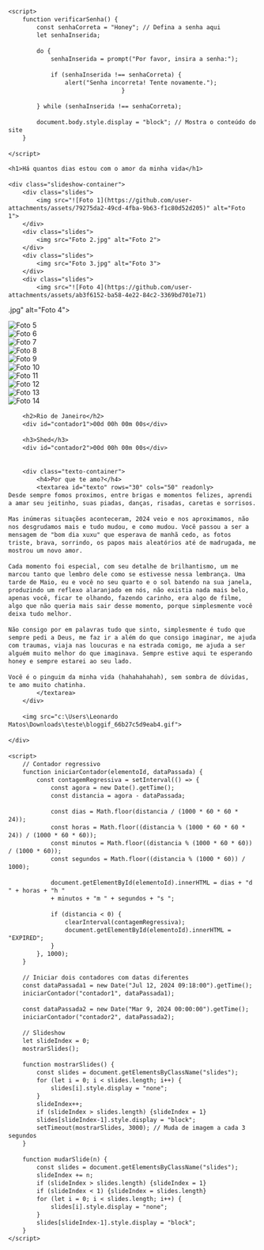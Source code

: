 <html lang="pt-BR">
<head>
    <link rel="stylesheet" href="estilo.css">
    <meta charset="UTF-8">
    <meta name="viewport" content="width=device-width, initial-scale=1.0">
    <title>Contador e Slideshow</title>

    <script>
        function verificarSenha() {
            const senhaCorreta = "Honey"; // Defina a senha aqui
            let senhaInserida;

            do {
                senhaInserida = prompt("Por favor, insira a senha:");

                if (senhaInserida !== senhaCorreta) {
                    alert("Senha incorreta! Tente novamente.");
                                    }

            } while (senhaInserida !== senhaCorreta);

            document.body.style.display = "block"; // Mostra o conteúdo do site
        }
        
    </script>
    
</head>
<body onload="verificarSenha()">

    <h1>Há quantos dias estou com o amor da minha vida</h1>

    <div class="slideshow-container">
        <div class="slides">
            <img src="![Foto 1](https://github.com/user-attachments/assets/79275da2-49cd-4fba-9b63-f1c80d52d205)" alt="Foto 1">
        </div>
        <div class="slides">
            <img src="Foto 2.jpg" alt="Foto 2">
        </div>
        <div class="slides">
            <img src="Foto 3.jpg" alt="Foto 3">
        </div>
        <div class="slides">
            <img src="![Foto 4](https://github.com/user-attachments/assets/ab3f6152-ba58-4e22-84c2-3369bd701e71)
.jpg" alt="Foto 4">
        </div>
        <div class="slides">
            <img src="c:\Users\Leonardo Matos\Downloads\teste\Foto 5.jpg" alt="Foto 5">
        </div>
        <div class="slides">
            <img src="c:\Users\Leonardo Matos\Downloads\teste\Foto 6.jpg" alt="Foto 6">
        </div>
        <div class="slides">
            <img src="c:\Users\Leonardo Matos\Downloads\teste\Foto 7.jpg" alt="Foto 7">
        </div>
        <div class="slides">
            <img src="c:\Users\Leonardo Matos\Downloads\teste\Foto 8.jpg" alt="Foto 8">
        </div>
        <div class="slides">
            <img src="c:\Users\Leonardo Matos\Downloads\teste\Foto 9.jpg" alt="Foto 9">
        </div>
        <div class="slides">
            <img src="c:\Users\Leonardo Matos\Downloads\teste\Foto 10.jpg" alt="Foto 10">
        </div>
        <div class="slides">
            <img src="c:\Users\Leonardo Matos\Downloads\teste\Foto 11.jpg" alt="Foto 11">
        </div>
        <div class="slides">
            <img src="c:\Users\Leonardo Matos\Downloads\teste\Foto 12.jpg" alt="Foto 12">
        </div>
        <div class="slides">
            <img src="c:\Users\Leonardo Matos\Downloads\teste\Foto 13.jpg" alt="Foto 13">
        </div>
        <div class="slides">
            <img src="c:\Users\Leonardo Matos\Downloads\teste\Foto 14.jpg" alt="Foto 14">
        </div>
        
        <h2>Rio de Janeiro</h2>
        <div id="contador1">00d 00h 00m 00s</div>

        <h3>Shed</h3>
        <div id="contador2">00d 00h 00m 00s</div>

        
        <div class="texto-container">
            <h4>Por que te amo?</h4>
            <textarea id="texto" rows="30" cols="50" readonly>
    Desde sempre fomos proximos, entre brigas e momentos felizes, aprendi a amar seu jeitinho, suas piadas, danças, risadas, caretas e sorrisos.
    
    Mas inúmeras situações aconteceram, 2024 veio e nos aproximamos, não nos desgrudamos mais e tudo mudou, e como mudou. Você passou a ser a mensagem de "bom dia xuxu" que esperava de manhã cedo, as fotos triste, brava, sorrindo, os papos mais aleatórios até de madrugada, me mostrou um novo amor.
    
    Cada momento foi especial, com seu detalhe de brilhantismo, um me marcou tanto que lembro dele como se estivesse nessa lembrança. Uma tarde de Maio, eu e você no seu quarto e o sol batendo na sua janela, produzindo um reflexo alaranjado em nós, não existia nada mais belo, apenas você, ficar te olhando, fazendo carinho, era algo de filme, algo que não queria mais sair desse momento, porque simplesmente você deixa tudo melhor.
    
    Não consigo por em palavras tudo que sinto, simplesmente é tudo que sempre pedi a Deus, me faz ir a além do que consigo imaginar, me ajuda com traumas, viaja nas loucuras e na estrada comigo, me ajuda a ser alguém muito melhor do que imaginava. Sempre estive aqui te esperando honey e sempre estarei ao seu lado.
    
    Você é o pinguim da minha vida (hahahahahah), sem sombra de dúvidas, te amo muito chatinha.
            </textarea>
        </div>
       
        <img src="c:\Users\Leonardo Matos\Downloads\teste\bloggif_66b27c5d9eab4.gif">

    </div>

    <script>
        // Contador regressivo
        function iniciarContador(elementoId, dataPassada) {
            const contagemRegressiva = setInterval(() => {
                const agora = new Date().getTime();
                const distancia = agora - dataPassada;

                const dias = Math.floor(distancia / (1000 * 60 * 60 * 24));
                const horas = Math.floor((distancia % (1000 * 60 * 60 * 24)) / (1000 * 60 * 60));
                const minutos = Math.floor((distancia % (1000 * 60 * 60)) / (1000 * 60));
                const segundos = Math.floor((distancia % (1000 * 60)) / 1000);

                document.getElementById(elementoId).innerHTML = dias + "d " + horas + "h "
                + minutos + "m " + segundos + "s ";

                if (distancia < 0) {
                    clearInterval(contagemRegressiva);
                    document.getElementById(elementoId).innerHTML = "EXPIRED";
                }
            }, 1000);
        }

        // Iniciar dois contadores com datas diferentes
        const dataPassada1 = new Date("Jul 12, 2024 09:18:00").getTime();
        iniciarContador("contador1", dataPassada1);

        const dataPassada2 = new Date("Mar 9, 2024 00:00:00").getTime();
        iniciarContador("contador2", dataPassada2);

        // Slideshow
        let slideIndex = 0;
        mostrarSlides();

        function mostrarSlides() {
            const slides = document.getElementsByClassName("slides");
            for (let i = 0; i < slides.length; i++) {
                slides[i].style.display = "none";  
            }
            slideIndex++;
            if (slideIndex > slides.length) {slideIndex = 1}    
            slides[slideIndex-1].style.display = "block";  
            setTimeout(mostrarSlides, 3000); // Muda de imagem a cada 3 segundos
        }

        function mudarSlide(n) {
            const slides = document.getElementsByClassName("slides");
            slideIndex += n;
            if (slideIndex > slides.length) {slideIndex = 1}
            if (slideIndex < 1) {slideIndex = slides.length}
            for (let i = 0; i < slides.length; i++) {
                slides[i].style.display = "none";  
            }
            slides[slideIndex-1].style.display = "block";
        }
    </script>
    
</body>
</html>

